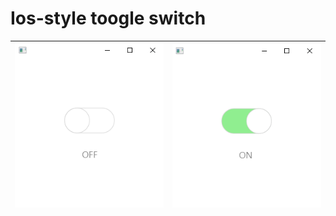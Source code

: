 # Ios-style toogle switch

| ![](https://github.com/aberdar/ios-style-toogle-switch-javafx/blob/main/images/off.png) | ![](https://github.com/aberdar/ios-style-toogle-switch-javafx/blob/main/images/on.png) |
|:-----:|:-----:|
